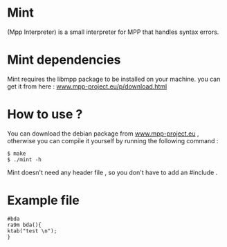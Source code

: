 Mint
====

(Mpp Interpreter) is a small interpreter for MPP that handles syntax errors.

Mint dependencies
====

Mint requires the libmpp package to be installed on your machine. you can get it from here : www.mpp-project.eu/p/download.html

How to use ?
====

You can download the debian package from www.mpp-project.eu , otherwise you can compile it yourself by running the following command :

    $ make
    $ ./mint -h
    
    
Mint doesn't need any header file , so you don't have to add an #include .


Example file
====  

    #bda
    ra9m bda(){
    ktab("test \n");
    }
  
  
